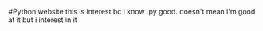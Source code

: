 #Python website this is interest bc i know .py good.
doesn't mean i'm good at it but i interest in it
